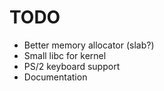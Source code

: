 # TODO

* Better memory allocator (slab?)
* Small libc for kernel
* PS/2 keyboard support
* Documentation
